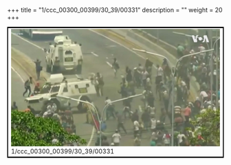 +++
title = "1/ccc_00300_00399/30_39/00331"
description = ""
weight = 20
+++

<table style="border:2px solid black;max-width:800px;max-height:800px;" 
><tr><td>
<img class="center-fit-jpg"
src="/jpg_/aaa_20190430_NxaOmWaI8sI_00330.jpg">
1/ccc_00300_00399/30_39/00331
</img></td></tr></table>
